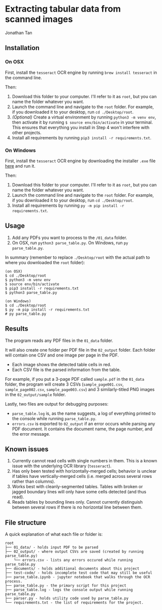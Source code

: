 # Extracting tabular data from scanned images

Jonathan Tan

## Installation

### On OSX

First, install the `tesseract` OCR engine by running `brew install tesseract` in the command line.

Then:
1. Download this folder to your computer. I'll refer to it as `root`, but you can name the folder whatever you want.
2. Launch the command line and navigate to the `root` folder. For example, if you downloaded it to your desktop, run `cd ./Desktop/root`.
3. _(Optional)_ Create a virtual environment by running `python3 -m venv env`, then activate it by running `$ source env/bin/activate` in your terminal. This ensures that everything you install in Step 4 won't interfere with other projects.
4. Install all requirements by running `pip3 install -r requirements.txt`.

### On Windows

First, install the `tesseract` OCR engine by downloading the installer `.exe` file [here](https://github.com/UB-Mannheim/tesseract/wiki) and run it.

Then:
1. Download this folder to your computer. I'll refer to it as `root`, but you can name the folder whatever you want.
2. Launch the command line and navigate to the `root` folder. For example, if you downloaded it to your desktop, run `cd ./Desktop/root`.
3. Install all requirements by running `py -m pip install -r requirements.txt`.

## Usage

1. Add any PDFs you want to process to the `/01_data` folder.
2. On OSX, run `python3 parse_table.py`. On Windows, run `py parse_table.py`.

In summary (remember to replace `./Desktop/root` with the actual path to where you downloaded the `root` folder):

```
(on OSX)
$ cd ./Desktop/root
$ python3 -m venv env
$ source env/bin/activate
$ pip3 install -r requirements.txt
$ python3 parse_table.py

(on Windows)
$ cd ./Desktop/root
$ py -m pip install -r requirements.txt
# py parse_table.py
```

## Results

The program reads any PDF files in the `01_data` folder.

It will also create one folder per PDF file in the `02_output` folder. Each folder will contain one CSV and one image per page in the PDF.
- Each image shows the detected table cells in red.
- Each CSV file is the parsed information from the table.

For example, if you put a 3-page PDF called `sample.pdf` in the `01_data` folder, the program will create 3 CSVs (`sample_page001.csv`, `sample_page002.csv`, `sample_page003.csv`) and 3 similarly-titled PNG images in the `02_output/sample` folder.

Lastly, two files are output for debugging purposes:
- `parse_table.log` is, as the name suggests, a log of everything printed to the console while running `parse_table.py`.
- `errors.csv` is exported to `02_output` if an error occurs while parsing any PDF document. It contains the document name, the page number, and the error message.


## Known issues

1. Currently cannot read cells with single numbers in them. This is a known issue with the underlying OCR library (`tesseract`).
2. Has only been tested with horizontally-merged cells; behavior is unclear if tables have vertically-merged cells (i.e. merged across several rows rather than columns).
3. Works best with cleanly-segmented tables. Tables with broken or jagged boundary lines will only have some cells detected (and thus read).
4. Reads tables by bounding lines only. Cannot currently distinguish between several rows if there is no horizontal line between them.


## File structure

A quick explanation of what each file or folder is:

```
root
├── 01_data/ - holds input PDF to be parsed
├── 02_output/ - where output CSVs are saved (created by running parse_table.py)
    └── errors.csv - lists any errors occured while running parse_table.py
├── documents/ - holds additional documents about this project
├── test-code/ - holds incomplete test code that may still be useful
├── parse_table.ipynb - jupyter notebook that walks through the OCR process.
├── parse_table.py - the primary script for this project
├── parse_table.log - logs the console output while running parse_table.py
├── parser.py - holds utility code used by parse_table.py
└── requirements.txt - the list of requirements for the project.
```
